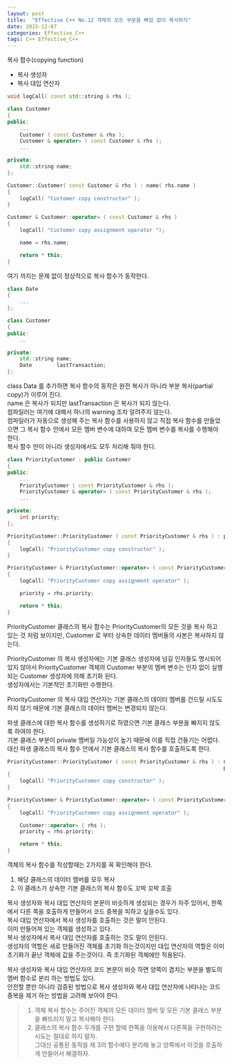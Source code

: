 ```yaml
---
layout: post
title:  "Effective C++ No.12 객체의 모든 부분을 빠짐 없이 복사하자"
date: 2015-12-07
categories: Effective_C++
tags: C++ Effective_C++
---
```


복사 함수(copying function)  
- 복사 생성자  
- 복사 대입 연산자  

```c++
void logCall( const std::string & rhs );

class Customer
{
public:
    ...
    Customer ( const Customer & rhs );
    Customer & operator= ( const Customer & rhs );
    ...

private:
    std::string name;
};

Customer::Customer( const Customer & rhs ) : name( rhs.name )
{
    logCall( "Customer copy constructor" );
}

Customer & Customer::operator= ( const Customer & rhs )
{
    logCall( "Customer copy assignment operator ");

    name = rhs.name;

    return * this;
}
```

여기 까지는 문제 없이 정상적으로 복사 함수가 동작한다.  

```c++
class Date
{
    ...
};

class Customer
{
public:
    ..

private:
    std::string name;
    Date        lastTransaction;
};
```

class Data 를 추가하면 복사 함수의 동작은 완전 복사가 아니라 부분 복사(partial copy)가 이루어 진다.  
name 은 복사가 되지만 lastTransaction 은 복사가 되지 않는다.  
컴파일러는 여기에 대해서 하나의 warning 조차 알려주지 않는다.  
컴파일러가 자동으로 생성해 주는 복사 함수를 사용하지 않고 직접 복사 함수를 만들었으면
그 복사 함수 안에서 모든 멤버 변수에 대하여 모든 멤버 변수를 복사를 수행해야 한다.  
복사 함수 만이 아니라 생성자에서도 모두 처리해 줘야 한다.  

```c++
class PriorityCustomer : public Customer
{
public:
    ...
    PriorityCustomer ( const PriorityCustomer & rhs );
    PriorityCustomer & operator= ( const PriorityCustomer & rhs );
    ...

private:
    int priority;
};

PriorityCustomer::PriorityCustomer ( const PriorityCustomer & rhs ) : priority( rhs.priority )
{
    logCall( "PriorityCustomer copy constructor" );
}

PriorityCustomer & PriorityCustomer::operator= ( const PriorityCustomer & rhs )
{
    logCall( "PriorityCustomer copy assignment operator" );

    priority = rhs.priority;

    return * this;
}
```

PriorityCustomer 클래스의 복사 함수는 PriorityCustomer의 모든 것을 복사 하고 있는 것 처럼 보이지만,
Customer 로 부터 상속한 데이터 멤버들의 사본은 복사하지 않는다.  

PriorityCustomer 의 복사 생성자에는 기본 클래스 생성자에 넘길 인자들도 명시되어 있지 않아서
PriorityCustomer 객체의 Customer 부분의 멤버 변수는 인자 없이 실행되는 Customer 생성자에 의해 초기화 된다.  
생성자에서는 기본적인 초기화만 수행한다.  

PriorityCustomer 의 복사 대입 연산자는 기본 클래스의 데이터 멤버를 건드릴 시도도 하지 않기 때문에 기본 클래스의 데이터 멤버는 변경되지 않는다.  

파생 클래스에 대한 복사 함수를 생성하기로 하였으면 기본 클래스 부분을 빠지지 않도록 하여야 한다.  
기본 클래스 부분이 private 멤버일 가능성이 높기 때문에 이를 직접 건들기는 어렵다.  
대신 파생 클래스의 복사 함수 안에서 기본 클래스의 복사 함수를 호출하도록 한다.  

```c++
PriorityCustomer::PriorityCustomer ( const PriorityCustomer & rhs ) : Customer( rhs ),
                                                                      priority( rhs.priority )
{
    logCall( "PriorityCustomer copy constructor" );
}

PriorityCustomer & PriorityCustomer::operator= ( const PriorityCustomer & rhs )
{
    logCall( "PriorityCustomer copy assignment operator" );

    Customer::operator= ( rhs );
    priority = rhs.priority;

    return * this;
}
```

객체의 복사 함수를 작성할때는 2가지를 꼭 확인해야 한다.  
1. 해당 클래스의 데이터 멤버를 모두 복사  
2. 이 클래스가 상속한 기본 클래스의 복사 함수도 꼬박 꼬박 호출  

복사 생성자와 복사 대입 연산자의 본문이 비슷하게 생성되는 경우가 자주 있어서, 한쪽에서 다른 쪽을 호출하게 만들어서 코드 중복을 피하고 싶을수도 있다.  
복사 대입 연산자에서 복사 생성자를 호출하는 것은 말이 안된다.   
이미 만들어져 있는 객체를 생성하고 있다.   
복사 생성자에서 복사 대입 연산자를 호출하는 것도 말이 안된다.   
생성자의 역할은 새로 만들어진 객체를 초기화 하는것이지만 대입 연산자의 역할은 이미 초기화가 끝난 객체에 값을 주는것이다. 즉 초기화된 객체에만 적용된다.  

복사 생성자와 복사 대입 연산자의 코드 본문이 비슷 하면 양쪽이 겹치는 부분을 별도의 멤버 함수로 분리 하는 방법도 있다.  
안전할 뿐만 아니라 검증된 방법으로 복사 생성자와 복사 대입 연산자에 나타나는 코드 중복을 제거 하는 방법을 고려해 보아야 한다.  

> 1. 객체 복사 함수는 주어진 객체의 모든 데이터 멤버 및 모든 기본 클래스 부분을 빠뜨리지 말고 복사해야 한다.  
> 2. 클래스의 복사 함수 두개를 구현 할때 한쪽을 이용해서 다른쪽을 구현하려는 시도는 절대로 하지 말자.    
>    그대신 공통된 동작을 제 3의 함수에다 분리해 놓고 양쪽에서 이것을 호출하게 만들어서 해결하자.  
